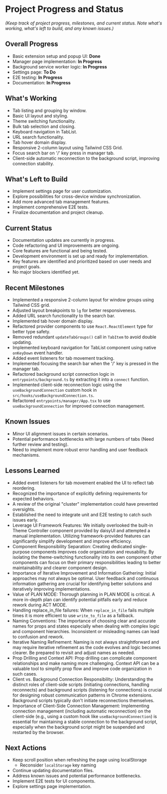 # Project Progress and Status

_(Keep track of project progress, milestones, and current status. Note what's working, what's left to build, and any known issues.)_

## Overall Progress

- Basic extension setup and popup UI: **Done**
- Manager page implementation: **In Progress**
- Background service worker logic: **In Progress**
- Settings page: **To Do**
- E2E testing: **In Progress**
- Documentation: **In Progress**

## What's Working

- Tab listing and grouping by window.
- Basic UI layout and styling.
- Theme switching functionality.
- Bulk tab selection and closing.
- Keyboard navigation in TabList.
- URL search functionality.
- Tab hover domain display.
- Responsive 2-column layout using Tailwind CSS Grid.
- Focus search bar on '/' key press in manager tab.
- Client-side automatic reconnection to the background script, improving connection stability.

## What's Left to Build

- Implement settings page for user customization.
- Explore possibilities for cross-device window synchronization.
- Add more advanced tab management features.
- Implement comprehensive E2E tests.
- Finalize documentation and project cleanup.

## Current Status

- Documentation updates are currently in progress.
- Code refactoring and UI improvements are ongoing.
- Core features are functional and being tested.
- Development environment is set up and ready for implementation.
- Key features are identified and prioritized based on user needs and project goals.
- No major blockers identified yet.

## Recent Milestones

- Implemented a responsive 2-column layout for window groups using Tailwind CSS grid.
- Adjusted layout breakpoints to `lg` for better responsiveness.
- Added URL search functionality to the search bar.
- Implemented tab hover domain display.
- Refactored provider components to use `React.ReactElement` type for better type safety.
- Removed redundant `updateTabGroups()` call in `TabItem` to avoid double updating.
- Implemented keyboard navigation for TabList component using native `onKeyDown` event handler.
- Added event listeners for tab movement tracking.
- Implemented focusing the search bar when the '/' key is pressed in the manager tab.
- Refactored background script connection logic in `entrypoints/background.ts` by extracting it into a `connect` function.
- Implemented client-side reconnection logic using the `useBackgroundConnection` custom hook in `src/hooks/useBackgroundConnection.ts`.
- Refactored `entrypoints/manager/App.tsx` to use `useBackgroundConnection` for improved connection management.

## Known Issues

- Minor UI alignment issues in certain scenarios.
- Potential performance bottlenecks with large numbers of tabs (Need further review and testing).
- Need to implement more robust error handling and user feedback mechanisms.

## Lessons Learned

- Added event listeners for tab movement enabled the UI to reflect tab reordering.
- Recognized the importance of explicitly defining requirements for expected behaviors.
- A review of the original "cluster" implementation could have prevented oversights.
- Established the need to integrate unit and E2E testing to catch such issues early.
- Leverage UI Framework Features: We initially overlooked the built-in Theme Controller component provided by daisyUI and attempted a manual implementation. Utilizing framework-provided features can significantly simplify development and improve efficiency.
- Component Responsibility Separation: Creating dedicated single-purpose components improves code organization and reusability. By isolating the theme-switching functionality into its own component other components can focus on their primary responsibilities leading to better maintainability and clearer component design.
- Importance of Iterative Improvement and Information Gathering: Initial approaches may not always be optimal. User feedback and continuous information gathering are crucial for identifying better solutions and iteratively improving implementations.
- Value of PLAN MODE: Thorough planning in PLAN MODE is critical. A more in-depth plan can identify potential pitfalls early and reduce rework during ACT MODE.
- Handling replace_in_file failures: When `replace_in_file` fails multiple times it is more efficient to use `write_to_file` as a fallback.
- Naming Conventions: The importance of choosing clear and accurate names for props and states especially when dealing with complex logic and component hierarchies. Inconsistent or misleading names can lead to confusion and rework.
- Iterative Naming Refinement: Naming is not always straightforward and may require iterative refinement as the code evolves and logic becomes clearer. Be prepared to revisit and adjust names as needed.
- Prop Drilling and Context API: Prop drilling can complicate component relationships and make naming more challenging. Context API can be a valuable tool to simplify prop flow and improve code organization in such cases.
- Client vs. Background Connection Responsibility: Understanding the distinct roles of client-side scripts (initiating connections, handling reconnects) and background scripts (listening for connections) is crucial for designing robust communication patterns in Chrome extensions. Background scripts typically don't initiate reconnections themselves.
- Importance of Client-Side Connection Management: Implementing connection management (including automatic reconnection) on the client-side (e.g., using a custom hook like `useBackgroundConnection`) is essential for maintaining a stable connection to the background script, especially when the background script might be suspended and restarted by the browser.

## Next Actions

- Keep scroll position when refreshing the page using localStorage
  - Reconsider `localStorage` key naming
- Continue updating documentation files.
- Address known issues and potential performance bottlenecks.
- Implement E2E tests for UI components.
- Explore settings page implementation.
